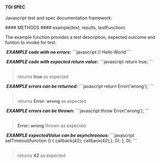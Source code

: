 #### TGI SPEC
<p>Javascript test and spec documentation framework.</p>
#### METHODS
#### example(text, results, testFunction)
<p>The example function provides a test description, expected outcome and funtion to invoke for test.</p>
&nbsp;<b><i>EXAMPLE code with no errors:</i></b>
```javascript
// Hello World
```
<blockquote></blockquote>
&nbsp;<b><i>EXAMPLE code with expected return value:</i></b>
```javascript
return true;
```
<blockquote><br>returns <strong>true</strong> as expected
</blockquote>
&nbsp;<b><i>EXAMPLE errors can be returned:</i></b>
```javascript
return Error('wrong');
```
<blockquote><br>returns <strong>Error: wrong</strong> as expected
</blockquote>
&nbsp;<b><i>EXAMPLE errors can be thrown:</i></b>
```javascript
throw Error('wrong');
```
<blockquote><br><strong>Error: wrong</strong> thrown as expected
</blockquote>
&nbsp;<b><i>EXAMPLE expectedValue can be asynchronous:</i></b>
```javascript
setTimeout(function () {  callback(42);
  callback(42);}, 0);
}, 0);
```
<blockquote><br>returns <strong>42</strong> as expected
</blockquote>